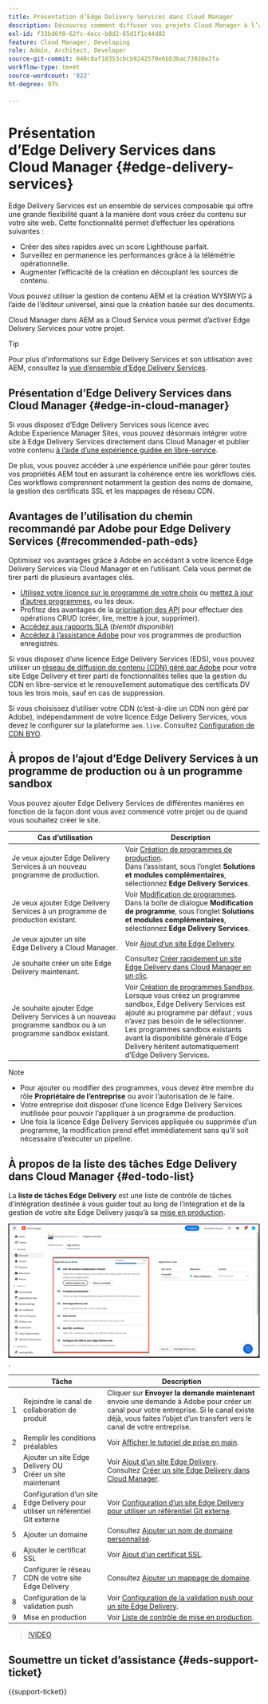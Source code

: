 ```yaml
---
title: Présentation d’Edge Delivery Services dans Cloud Manager
description: Découvrez comment diffuser vos projets Cloud Manager à l’aide d’Edge Delivery Services.
exl-id: f33bd6f0-62fc-4ecc-b8d2-65d1f1c44d82
feature: Cloud Manager, Developing
role: Admin, Architect, Developer
source-git-commit: 040c8af18353cbcb9242570e6bb3bac73928e2fa
workflow-type: tm+mt
source-wordcount: '822'
ht-degree: 97%

---
```



# Présentation d’Edge Delivery Services dans Cloud Manager {#edge-delivery-services}

Edge Delivery Services est un ensemble de services composable qui offre une grande flexibilité quant à la manière dont vous créez du contenu sur votre site web. Cette fonctionnalité permet d’effectuer les opérations suivantes :

* Créer des sites rapides avec un score Lighthouse parfait.
* Surveillez en permanence les performances grâce à la télémétrie opérationnelle.
* Augmenter l’efficacité de la création en découplant les sources de contenu.

Vous pouvez utiliser la gestion de contenu AEM et la création WYSIWYG à l’aide de l’éditeur universel, ainsi que la création basée sur des documents.

Cloud Manager dans AEM as a Cloud Service vous permet d’activer Edge Delivery Services pour votre projet.

>[!TIP]
>
>Pour plus d’informations sur Edge Delivery Services et son utilisation avec AEM, consultez la [vue d’ensemble d’Edge Delivery Services](/help/edge/overview.md).

## Présentation d’Edge Delivery Services dans Cloud Manager {#edge-in-cloud-manager}

Si vous disposez d’Edge Delivery Services sous licence avec Adobe Experience Manager Sites, vous pouvez désormais intégrer votre site à Edge Delivery Services directement dans Cloud Manager et publier votre contenu [à l’aide d’une expérience guidée en libre-service](/help/implementing/cloud-manager/getting-access-to-aem-in-cloud/creating-production-programs.md).

De plus, vous pouvez accéder à une expérience unifiée pour gérer toutes vos propriétés AEM tout en assurant la cohérence entre les workflows clés. Ces workflows comprennent notamment la gestion des noms de domaine, la gestion des certificats SSL et les mappages de réseau CDN.

## Avantages de l’utilisation du chemin recommandé par Adobe pour Edge Delivery Services {#recommended-path-eds}

Optimisez vos avantages grâce à Adobe en accédant à votre licence Edge Delivery Services via Cloud Manager et en l’utilisant. Cela vous permet de tirer parti de plusieurs avantages clés.

* [Utilisez votre licence sur le programme de votre choix](/help/implementing/cloud-manager/edge-delivery/add-edge-delivery-site.md) ou [mettez à jour d’autres programmes](/help/implementing/cloud-manager/edge-delivery/manage-edge-delivery-sites.md), ou les deux.
* Profitez des avantages de la [priorisation des API](https://developer.adobe.com/experience-cloud/experience-manager-apis/) pour effectuer des opérations CRUD (créer, lire, mettre à jour, supprimer).
* [Accédez aux rapports SLA](/help/implementing/cloud-manager/sla-reporting.md) (*bientôt disponible*)
* [Accédez à l’assistance Adobe](/help/edge/overview.md#support-ticket) pour vos programmes de production enregistrés.

Si vous disposez d’une licence Edge Delivery Services (EDS), vous pouvez utiliser un [réseau de diffusion de contenu (CDN) géré par Adobe](/help/implementing/dispatcher/cdn.md#aem-managed-cdn) pour votre site Edge Delivery et tirer parti de fonctionnalités telles que la gestion du CDN en libre-service et le renouvellement automatique des certificats DV tous les trois mois, sauf en cas de suppression.

Si vous choisissez d’utiliser votre CDN (c’est-à-dire un CDN non géré par Adobe), indépendamment de votre licence Edge Delivery Services, vous devez le configurer sur la plateforme `aem.live`. Consultez [Configuration de CDN BYO](https://www.aem.live/docs/byo-cdn-setup).


## À propos de l’ajout d’Edge Delivery Services à un programme de production ou à un programme sandbox

Vous pouvez ajouter Edge Delivery Services de différentes manières en fonction de la façon dont vous avez commencé votre projet ou de quand vous souhaitez créer le site.

| Cas d’utilisation | Description |
| --- | --- |
| Je veux ajouter Edge Delivery Services à un nouveau programme de production. | Voir [Création de programmes de production](/help/implementing/cloud-manager/getting-access-to-aem-in-cloud/creating-production-programs.md).<br>Dans l’assistant, sous l’onglet **Solutions et modules complémentaires**, sélectionnez **Edge Delivery Services**. |
| Je veux ajouter Edge Delivery Services à un programme de production existant. | Voir [Modification de programmes](/help/implementing/cloud-manager/getting-access-to-aem-in-cloud/editing-programs.md).<br>Dans la boîte de dialogue **Modification de programme**, sous l’onglet **Solutions et modules complémentaires**, sélectionnez **Edge Delivery Services**. |
| Je veux ajouter un site Edge Delivery à Cloud Manager. | Voir [Ajout d’un site Edge Delivery](/help/implementing/cloud-manager/edge-delivery/add-edge-delivery-site.md). |
| Je souhaite créer un site Edge Delivery maintenant. | Consultez [Créer rapidement un site Edge Delivery dans Cloud Manager en un clic](/help/implementing/cloud-manager/edge-delivery/create-edge-delivery-site.md). |
| Je souhaite ajouter Edge Delivery Services à un nouveau programme sandbox ou à un programme sandbox existant. | Voir [Création de programmes Sandbox](/help/implementing/cloud-manager/getting-access-to-aem-in-cloud/creating-sandbox-programs.md).<br>Lorsque vous créez un programme sandbox, Edge Delivery Services est ajouté au programme par défaut ; vous n’avez pas besoin de le sélectionner.<br>Les programmes sandbox existants avant la disponibilité générale d’Edge Delivery héritent automatiquement d’Edge Delivery Services. |

>[!NOTE]
>
>* Pour ajouter ou modifier des programmes, vous devez être membre du rôle **Propriétaire de l’entreprise** ou avoir l’autorisation de le faire.
>* Votre entreprise doit disposer d’une licence Edge Delivery Services inutilisée pour pouvoir l’appliquer à un programme de production.
>* Une fois la licence Edge Delivery Services appliquée ou supprimée d’un programme, la modification prend effet immédiatement sans qu’il soit nécessaire d’exécuter un pipeline.


## À propos de la liste des tâches Edge Delivery dans Cloud Manager {#ed-todo-list}

<!-- &#x2460; for "1" inside circle -->

La **liste de tâches Edge Delivery** est une liste de contrôle de tâches d’intégration destinée à vous guider tout au long de l’intégration et de la gestion de votre site Edge Delivery jusqu’à sa [mise en production](/help/journey-onboarding/go-live-checklist.md).

![Liste de tâches de site Edge Delivery dans Cloud Manager](/help/implementing/cloud-manager/assets/cm-eds-todo-list.png).

|   | Tâche | Description |
| --- | --- | --- |
| 1 | Rejoindre le canal de collaboration de produit | Cliquer sur **Envoyer la demande maintenant** envoie une demande à Adobe pour créer un canal pour votre entreprise. Si le canal existe déjà, vous faites l’objet d’un transfert vers le canal de votre entreprise. |
| 2 | Remplir les conditions préalables | Voir [Afficher le tutoriel de prise en main](https://www.aem.live/developer/tutorial). |
| 3 | Ajouter un site Edge Delivery OU <br>Créer un site maintenant | Voir [Ajout d’un site Edge Delivery](#eds-add-site).<br>Consultez [Créer un site Edge Delivery dans Cloud Manager](/help/implementing/cloud-manager/edge-delivery/create-edge-delivery-site.md). |
| 4 | Configuration d’un site Edge Delivery pour utiliser un référentiel Git externe | Voir [ Configuration d’un site Edge Delivery pour utiliser un référentiel Git externe](/help/implementing/cloud-manager/edge-delivery/config-edge-delivery-site-with-byog.md). |
| 5 | Ajouter un domaine | Consultez [Ajouter un nom de domaine personnalisé](/help/implementing/cloud-manager/custom-domain-names/add-custom-domain-name.md). |
| 6 | Ajouter le certificat SSL | Voir [Ajout d’un certificat SSL](/help/implementing/cloud-manager/managing-ssl-certifications/add-ssl-certificate.md). |
| 7 | Configurer le réseau CDN de votre site Edge Delivery | Consultez [Ajouter un mappage de domaine](/help/implementing/cloud-manager/domain-mappings/add-domain-mapping.md). |
| 8 | Configuration de la validation push | Voir [Configuration de la validation push pour un site Edge Delivery](/help/implementing/cloud-manager/edge-delivery/cdn-setup-push-invalidation.md). |
| 9 | Mise en production | Voir [Liste de contrôle de mise en production](/help/edge/docs/go-live-checklist.md). |

>[!VIDEO](https://video.tv.adobe.com/v/3428020?learn=on)

## Soumettre un ticket d’assistance {#eds-support-ticket}

{{support-ticket}}



